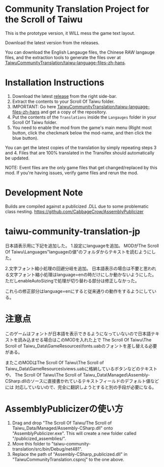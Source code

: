 # Community Translation Project for the Scroll of Taiwu

This is the prototype version, it WILL mess the game text layout.

Download the latest version from the releases. 

You can download the English Langauge files, the Chinese RAW langauge files, and the extraction tools to generate the files over at [TaiwuCommunityTranslation/taiwu-language-files-zh-hans](https://github.com/TaiwuCommunityTranslation/taiwu-language-files-zh-hans).

# Installation Instructions
1. Download the latest [release](https://github.com/TaiwuCommunityTranslation/taiwu-community-translation/releases) from the right side-bar.
2. Extract the contents to your Scroll Of Taiwu folder.
3. IMPORTANT: Go here [TaiwuCommunityTranslation/taiwu-language-files-zh-hans](https://github.com/TaiwuCommunityTranslation/taiwu-language-files-zh-hans) and get a copy of the repository.
4. Put the contents of the `Translations` inside the `Langauges` folder in your Scroll Of Taiwu folder.
5. You need to enable the mod from the game's main menu (Right most button, click the checkmark below the mod-name, and then click the blue button).

You can get the latest copies of the translation by simply repeating steps 3 and 4. Files that are 100% translated in the Transifex should automatically be updated.

NOTE: Event files are the only game files that get changed/replaced by this mod. If you're having issues, verify game files and rerun the mod. 

# Development Note
Builds are compiled against a publicized .DLL due to some problematic class nesting. 
https://github.com/CabbageCrow/AssemblyPublicizer

# taiwu-community-translation-jp
日本語表示用に下記を追加した。
1.設定にlanguageを追加。
MODがThe Scroll Of Taiwu\Languages\"languageの値"のフォルダからテキストを読むようにした。

2.文字フォント縮小処理の回避分岐を追加。
日本語表示の場合は不要と思われる文字フォント縮小処理はlanguage=enの時だけにしか動かないようにした。
ただしenableAutoSizingで処理が切り替わる部分は修正しなかった。

これらの修正部分はlanguage=enにすると従来通りの動作をするようにしている。

# 注意点
このゲームはフォントが日本語を表示できるようになっていないので日本語テキストを読み込ませる場合はこのMODを入れた上で
The Scroll Of Taiwu\The Scroll of Taiwu_Data\GameResources\fonts.uabのフォントを差し替える必要がある。

またこのMODはThe Scroll Of Taiwu\The Scroll of Taiwu_Data\GameResources\views.uabに格納しているボタンなどのテキストや、
The Scroll Of Taiwu\The Scroll of Taiwu_Data\Managed\Assembly-CSharp.dllのソースに直接書かれているテキストフィールドのデフォルト値などには
対応していないので、完全に翻訳しようとすると別の手段が必要になる。

# AssemblyPublicizerの使い方
1. Drag and drop "The Scroll Of Taiwu/The Scroll of Taiwu_Data/Managed/Assembly-CSharp.dll" onto "AssemblyPublicizer.exe". This will create a new folder called "/publicized_assemblies/".
2. Move this folder to "taiwu-community-translation/src/bin/Debug/net481".
3. Replace the path of "Assembly-CSharp_publicized.dll" in "TaiwuCommunityTranslation.csproj" to the one above.
